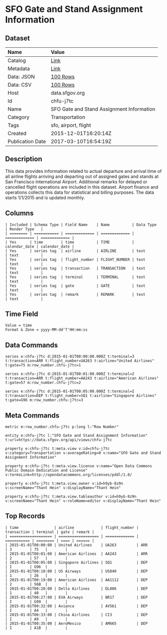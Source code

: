 # SFO Gate and Stand Assignment Information

## Dataset

| Name | Value |
| :--- | :---- |
| Catalog | [Link](https://catalog.data.gov/dataset/sfo-gate-and-stand-assignment-information) |
| Metadata | [Link](https://data.sfgov.org/api/views/chfu-j7tc) |
| Data: JSON | [100 Rows](https://data.sfgov.org/api/views/chfu-j7tc/rows.json?max_rows=100) |
| Data: CSV | [100 Rows](https://data.sfgov.org/api/views/chfu-j7tc/rows.csv?max_rows=100) |
| Host | data.sfgov.org |
| Id | chfu-j7tc |
| Name | SFO Gate and Stand Assignment Information |
| Category | Transportation |
| Tags | sfo, airport, flight |
| Created | 2015-12-01T16:20:14Z |
| Publication Date | 2017-03-10T16:54:19Z |

## Description

This data provides information related to actual departure and arrival time of all airline flights arriving and departing out of assigned gates and stands at San Francisco International Airport.  Additional remarks for delayed or cancelled flight operations are included in this dataset. Airport finance and operations collects this data for statistical and billing purposes. The data starts 1/1/2015 and is updated monthly.

## Columns

```ls
| Included | Schema Type | Field Name    | Name          | Data Type     | Render Type   |
| ======== | =========== | ============= | ============= | ============= | ============= |
| Yes      | time        | time          | TIME          | calendar_date | calendar_date |
| Yes      | series tag  | airline       | AIRLINE       | text          | text          |
| Yes      | series tag  | flight_number | FLIGHT_NUMBER | text          | text          |
| Yes      | series tag  | transaction   | TRANSACTION   | text          | text          |
| Yes      | series tag  | terminal      | TERMINAL      | text          | text          |
| Yes      | series tag  | gate          | GATE          | text          | text          |
| Yes      | series tag  | remark        | REMARK        | text          | text          |
```

## Time Field

```ls
Value = time
Format & Zone = yyyy-MM-dd'T'HH:mm:ss
```

## Data Commands

```ls
series e:chfu-j7tc d:2015-01-01T00:00:00.000Z t:terminal=3 t:transaction=ARR t:flight_number=UA263 t:airline="United Airlines" t:gate=75 m:row_number.chfu-j7tc=1

series e:chfu-j7tc d:2015-01-01T00:01:00.000Z t:terminal=2 t:transaction=ARR t:flight_number=AA243 t:airline="American Airlines" t:gate=57 m:row_number.chfu-j7tc=2

series e:chfu-j7tc d:2015-01-01T00:05:00.000Z t:terminal=I t:transaction=DEP t:flight_number=SQ1 t:airline="Singapore Airlines" t:gate=G96 m:row_number.chfu-j7tc=3
```

## Meta Commands

```ls
metric m:row_number.chfu-j7tc p:long l:"Row Number"

entity e:chfu-j7tc l:"SFO Gate and Stand Assignment Information" t:url=https://data.sfgov.org/api/views/chfu-j7tc

property e:chfu-j7tc t:meta.view v:id=chfu-j7tc v:category=Transportation v:averageRating=0 v:name="SFO Gate and Stand Assignment Information"

property e:chfu-j7tc t:meta.view.license v:name="Open Data Commons Public Domain Dedication and License" v:termsLink=http://opendatacommons.org/licenses/pddl/1.0/

property e:chfu-j7tc t:meta.view.owner v:id=h9yb-8z9n v:screenName="Thant Hein" v:displayName="Thant Hein"

property e:chfu-j7tc t:meta.view.tableauthor v:id=h9yb-8z9n v:screenName="Thant Hein" v:roleName=editor v:displayName="Thant Hein"
```

## Top Records

```ls
| time                | airline            | flight_number | transaction | terminal | gate | remark | 
| =================== | ================== | ============= | =========== | ======== | ==== | ====== | 
| 2015-01-01T00:00:00 | United Airlines    | UA263         | ARR         | 3        | 75   |        | 
| 2015-01-01T00:01:00 | American Airlines  | AA243         | ARR         | 2        | 57   |        | 
| 2015-01-01T00:05:00 | Singapore Airlines | SQ1           | DEP         | I        | G96  |        | 
| 2015-01-01T00:18:00 | US Airways         | US840         | DEP         | 1        | 26   |        | 
| 2015-01-01T00:19:00 | American Airlines  | AA1112        | DEP         | 2        | 56B  |        | 
| 2015-01-01T00:20:00 | Delta Airlines     | DL806         | DEP         | 1        | 40   |        | 
| 2015-01-01T00:27:00 | EVA Airways        | BR17          | DEP         | I        | G99  |        | 
| 2015-01-01T00:32:00 | Avianca            | AV561         | DEP         | I        | A4   |        | 
| 2015-01-01T00:33:00 | China Airlines     | CI3           | DEP         | I        | A9   |        | 
| 2015-01-01T00:35:00 | AeroMexico         | AM665         | DEP         | I        | A1B  |        | 
```